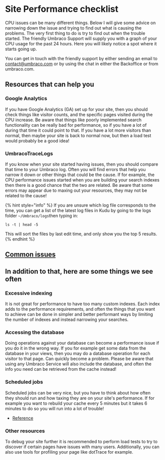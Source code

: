 # Site Performance checklist

CPU issues can be many different things. Below I will give some advice on narrowing down the issue and trying to find out what is causing the problems. The very first thing to do is try to find out when the trouble started. The friendly Umbraco Support will supply you with a graph of your CPU usage for the past 24 hours. Here you will likely notice a spot where it starts going up.

You can get in touch with the friendly support by either sending an email to contact@umbraco.com or by using the chat in either the Backoffice or from umbraco.com.

## Resources that can help you

### Google Analytics

If you have Google Analytics (GA) set up for your site, then you should check things like visitor counts, and the specific pages visited during the CPU increase. Be aware that things like poorly implemented search functionality can be really bad for performance, so if you have a lot of during that time it could point to that. If you have a lot more visitors than normal, then maybe your site is back to normal now, but then a load test would probably be a good idea!

### UmbracoTraceLogs

If you know when your site started having issues, then you should compare that time to your Umbraco log. Often you will find errors that help you narrow it down or other things that could be the cause. If for example, the CPU performance issues started when you are building your search indexes then there is a good chance that the two are related. Be aware that some errors may appear due to maxing out your resources, they may not be related to the cause!

{% hint style="info" %}
If you are unsure which log file corresponds to the time, you can get a list of the latest log files in Kudu by going to the logs folder `~/Umbraco/logs`then typing in:

`ls -t | head -5`

This will sort the files by last edit time, and only show you the top 5 results.
{% endhint %}

## [Common issues](https://docs.umbraco.com/umbraco-cms/reference/common-pitfalls)

## In addition to that, here are some things we see often

### Excessive indexing

It is not great for performance to have too many custom indexes. Each index adds to the performance requirements, and often the things that you want to achieve can be done in simpler and better performant ways by limiting the number of indexes and instead narrowing your searches.

### Accessing the database

Doing operations against your database can become a performance issue if you do it in the wrong way. If you for example get some data from the database in your views, then you may do a database operation for each visitor to that page. Can quickly become a problem. Please be aware that using any Umbraco Service will also include the database, and often the info you need can be retrieved from the cache instead!

### Scheduled jobs

Scheduled jobs can be very nice, but you have to think about how often they should run and how taxing they are on your site's performance. If for example you want to rebuild your cache every 5 minutes but it takes 6 minutes to do so you will run into a lot of trouble!

* [Reference](https://docs.umbraco.com/umbraco-cms/reference/scheduling)

### Other resources

To debug your site further it is recommended to perform load tests to try to discover if certain pages have issues with many users. Additionally, you can also use tools for profiling your page like dotTrace for example.
